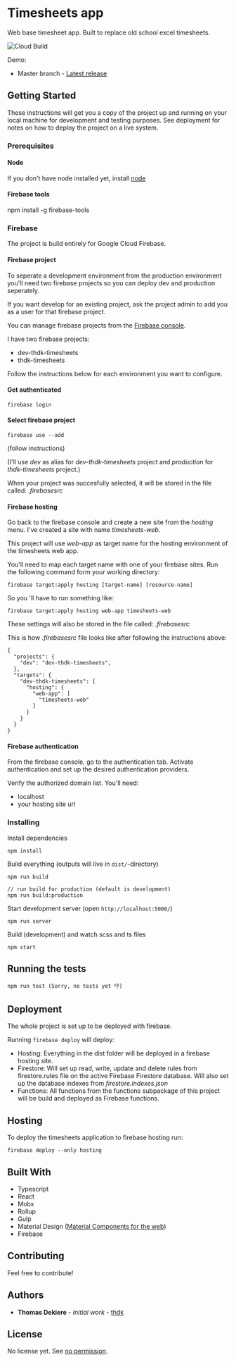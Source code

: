 # Timesheets app

Web base timesheet app. Built to replace old school excel timesheets.

![Cloud Build](https://storage.googleapis.com/timesheets-ffc4b-badges/builds/timesheets/branches/develop.svg)

Demo:
* Master branch - [Latest release](https://timesheets-ffc4b.firebaseapp.com)

## Getting Started

These instructions will get you a copy of the project up and running on your local machine for development and testing purposes. See deployment for notes on how to deploy the project on a live system.

### Prerequisites

#### Node

If you don't have node installed yet, install [node](https://nodejs.org/en/download/)

#### Firebase tools

npm install -g firebase-tools

### Firebase

The project is build entirely for Google Cloud Firebase.

#### Firebase project

To seperate a development environment from the production environment you'll need two firebase projects so you can deploy dev and production seperately.

If you want develop for an existing project, ask the project admin to add you as a user for that firebase project.

You can manage firebase projects from the [Firebase console](https://console.firebase.google.com).

I have two firebase projects:

* dev-thdk-timesheets
* thdk-timesheets

Follow the instructions below for each environment you want to configure.

#### Get authenticated

`firebase login`

#### Select firebase project
`firebase use --add`

(follow instructions)

(I'll use *dev* as alias for *dev-thdk-timesheets* project and *production* for *thdk-timesheets* project.)

When your project was succesfully selected, it will be stored in the file called: *.firebasesrc*

#### Firebase hosting

Go back to the firebase console and create a new site from the *hosting* menu.
I've created a site with name *timesheets-web*.

This project will use *web-app* as target name for the hosting environment of the timesheets web app.

You'll need to map each target name with one of your firebase sites. Run the following command form your working directory:

`firebase target:apply hosting [target-name] [resource-name]`

So you 'll have to run something like:

```
firebase target:apply hosting web-app timesheets-web
```

These settings will also be stored in the file called: *.firebasesrc*

This is how *.firebasesrc* file looks like after following the instructions above:

```
{
  "projects": {
    "dev": "dev-thdk-timesheets",
  },
  "targets": {
    "dev-thdk-timesheets": {
      "hosting": {
        "web-app": [
          "timesheets-web"
        ]
      }
    }
  }
}
```

#### Firebase authentication

From the firebase console, go to the authentication tab.
Activate authentication and set up the desired authentication providers.

Verify the authorized domain list. You'll need:
* localhost
* your hosting site url

### Installing

Install dependencies

    npm install

Build everything (outputs will live in `dist/`-directory)

    npm run build

    // run build for production (default is development)
    npm run build:production

Start development server (open `http://localhost:5000/`)

    npm run server

Build (development) and watch scss and ts files

    npm start

## Running the tests

    npm run test (Sorry, no tests yet 👎)

## Deployment

The whole project is set up to be deployed with firebase.

Running `firebase deploy` will deploy:
* Hosting: Everything in the dist folder will be deployed in a firebase hosting site.
* Firestore: Will set up read, write, update and delete rules from firestore.rules file on the active Firebase Firestore database. Will also set up the database indexes from *firestore.indexes.json*
* Functions: All functions from the functions subpackage of this project will be build and deployed as Firebase functions.

## Hosting

To deploy the timesheets application to firebase hosting run:

```
firebase deploy --only hosting
```

## Built With

* Typescript
* React
* Mobx
* Rollup
* Gulp
* Material Design ([Material Components for the web](https://github.com/material-components/material-components-web))
* Firebase

## Contributing

Feel free to contribute!

## Authors

* **Thomas Dekiere** - *Initial work* - [thdk](https://github.com/thdk)

## License

No license yet. See [no permission](https://choosealicense.com/no-permission/).